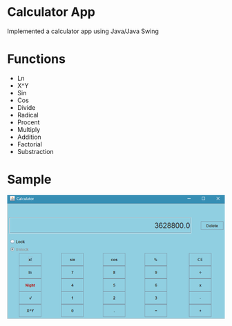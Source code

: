 # Calculator App
<p>Implemented a calculator app using Java/Java Swing<p>

# Functions
* Ln
* X^Y
* Sin
* Cos
* Divide
* Radical
* Procent
* Multiply
* Addition
* Factorial
* Substraction
 
# Sample
![Calculator Java Swing](https://github.com/razvancazacu/calculator-java/blob/master/samplePhoto.png?raw=true "Basic Calculator")
